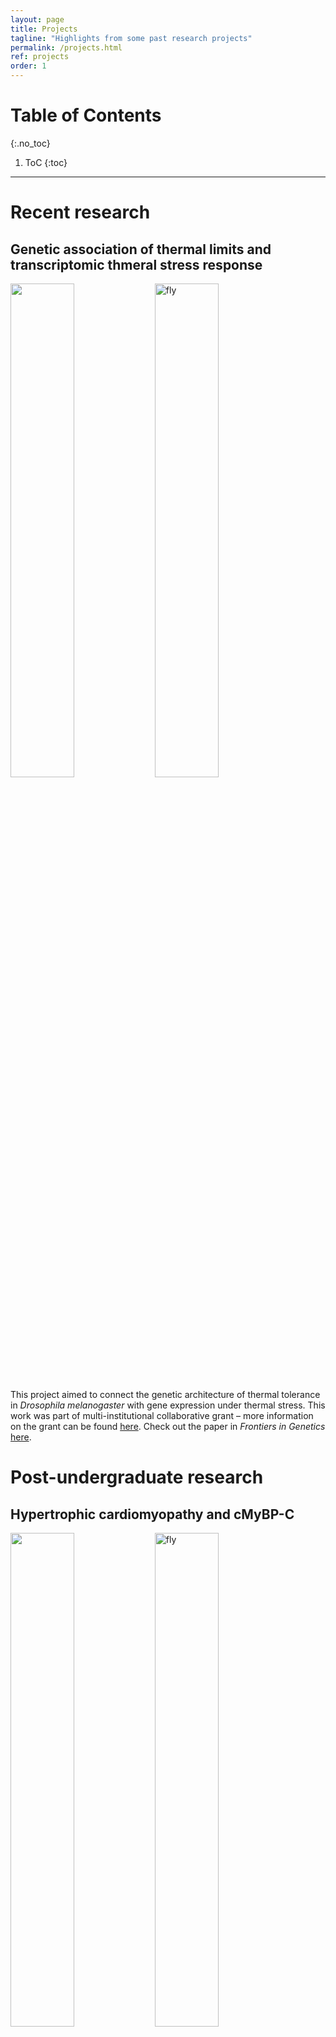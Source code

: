 ```yaml
---
layout: page
title: Projects
tagline: "Highlights from some past research projects"
permalink: /projects.html
ref: projects
order: 1
---
```


# Table of Contents
{:.no_toc}

1. ToC
{:toc}

---

# Recent research

## Genetic association of thermal limits and transcriptomic thmeral stress response

<div class="row">
  <img src="https://tsoleary.github.io/projects_page/ctmin_max.png" style="width:45%">
  <img src="https://tsoleary.github.io/projects_page/ora.png" alt="fly" style="width:45%">
</div>

This project aimed to connect the genetic architecture of thermal tolerance in _Drosophila melanogaster_ with gene expression under thermal stress. This work was part of multi-institutional collaborative grant – more information on the grant can be found <a href = "https://www.thermofly.org/" target="_blank">here</a>. Check out the paper in _Frontiers in Genetics_ <a href="publications/lecheta_et_al_2020.pdf" target="_blank"> here</a>.

# Post-undergraduate research

## Hypertrophic cardiomyopathy and cMyBP-C

<div class="row">
  <img src="https://tsoleary.github.io/projects_page/mybpc_sarc.png" style="width:45%">
  <img src="https://tsoleary.github.io/projects_page/mybpc_ind.png" alt="fly" style="width:45%">
</div>

Hypertrophic cardiomyopathy (HCM) is a disease of the heart where the muscle in the ventricle becomes so large that it obstructs the flow of blood. Truncation mutations within the gene _MYBPC3_, which encodes the protein cardiac myosin-binding protein C (cMyBP-C), are a frequent cause of HCM. This research found that these mutations led to reduced cMyBP-C content in the heart muscle of HCM patients. And that decrease in cMyBP-C content corresponded with _in vivo_ increases the sliding velocity of the thin filament across the C-zone of the thick filament.

## Sarcomeric protein turnover

More recent work has investigated the relative turnover rates of sarcomeric proteins _in vivo_ with mice fed a diet of heavy isotope labeling of an amino acid (D3-Leu).

<img src="https://tsoleary.github.io/projects_page/mybpc_turnover.png" alt="fly" style="width:45%">

# Graduate school course work

## Multi-strain vaccine selection on a genotype network

<img src="https://tsoleary.github.io/projects_page/flu_net.png" style="width:75%">

Current strategies to choose strains of a virus for a vaccine involve models of forecasted prevalence without regard to the underlying genotype network of the virus itself.

We used an evolutionary algorithm on an _Influenza A_ genotype network to determine the best strains to select for vaccination. A draft of the paper can be found <a href = "projects_page/Vaccine_Paper.pdf" target="_blank">here</a>. Open source code can be found on <a href = "https://github.com/tsoleary/vaccines" target="_blank">GitHub</a>.

## Balancing selection

<img src="https://tsoleary.github.io/projects_page/season_dom.png" style="width:75%">

What sort of mechanisms maintain polymorphism within a population? Previous work has shown that seasonal changes in the dominance of an allele can stably maintain polymorphism within a population (a href="http://dx.doi.org/10.1073/pnas.1702994114" target="_blank" >Wittmann et al. 2017</a></li>). We created a similar model to explore the role genetic linkage may play in maintaining polymorphism in this context. A rough draft of our results can be found <a href = "projects_page/season_adapt.pdf" target="_blank">here</a>. Open source code for the model can be found on <a href = "https://github.com/tsoleary/season_adapt" target="_blank">GitHub</a>.
